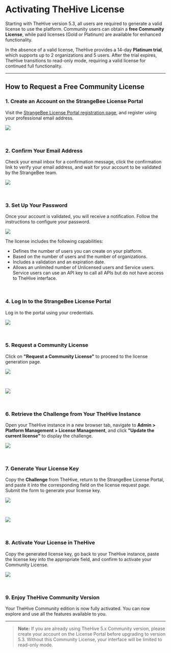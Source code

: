 # Activating TheHive License

Starting with TheHive version 5.3, all users are required to generate a valid license to use the platform. Community users can obtain a **free Community License**, while paid licenses (Gold or Platinum) are available for enhanced functionality.

In the absence of a valid license, TheHive provides a 14-day **Platinum trial**, which supports up to 2 organizations and 5 users. After the trial expires, TheHive transitions to read-only mode, requiring a valid license for continued full functionality.

---

## How to Request a Free Community License

### 1. Create an Account on the StrangeBee License Portal

Visit the [StrangeBee License Portal registration page](https://portal.apps.strangebee.com/account/register), and register using your professional email address.

![](../images/installation/license1.png)

&nbsp;

### 2. Confirm Your Email Address

Check your email inbox for a confirmation message, click the confirmation link to verify your email address, and wait for your account to be validated by the StrangeBee team.

![](../images/installation/license3.png)

&nbsp;

### 3. Set Up Your Password

Once your account is validated, you will receive a notification. Follow the instructions to configure your password.


![](../images/installation/license5.png)

The license includes the following capabilities:
- Defines the number of users you can create on your platform.
- Based on the number of users and the number of organizations.
- Includes a validation and an expiration date.
- Allows an unlimited number of Unlicensed users and Service users. Service users can use an API key to call all APIs but do not have access to TheHive interface.

&nbsp;

### 4. Log In to the StrangeBee License Portal

Log in to the portal using your credentials.

![](../images/installation/license6.png)

&nbsp;

### 5. Request a Community License

Click on **"Request a Community License"** to proceed to the license generation page.

![](../images/installation/license7.png)

&nbsp;

![](../images/installation/license8.png)

&nbsp;

### 6. Retrieve the Challenge from Your TheHive Instance

Open your TheHive instance in a new browser tab, navigate to **Admin > Platform Management > License Management**, and click **"Update the current license"** to display the challenge.

![](../images/installation/update-license-button.png)

&nbsp;

### 7. Generate Your License Key

Copy the **Challenge** from TheHive, return to the StrangeBee License Portal, and paste it into the corresponding field on the license request page. Submit the form to generate your license key.

![](../images/installation/copy-challenge.png)

&nbsp;

![](../images/installation/license9.png)

&nbsp;

### 8. Activate Your License in TheHive

Copy the generated license key, go back to your TheHive instance, paste the license key into the appropriate field, and confirm to activate your Community License.

![](../images/installation/license4.png)

&nbsp;

### 9. Enjoy TheHive Community Version

Your TheHive Community edition is now fully activated. You can now explore and use all the features available to you.

---

> **Note:** If you are already using TheHive 5.x Community version, please create your account on the License Portal before upgrading to version 5.3. Without this Community License, your interface will be limited to read-only mode.

&nbsp;
